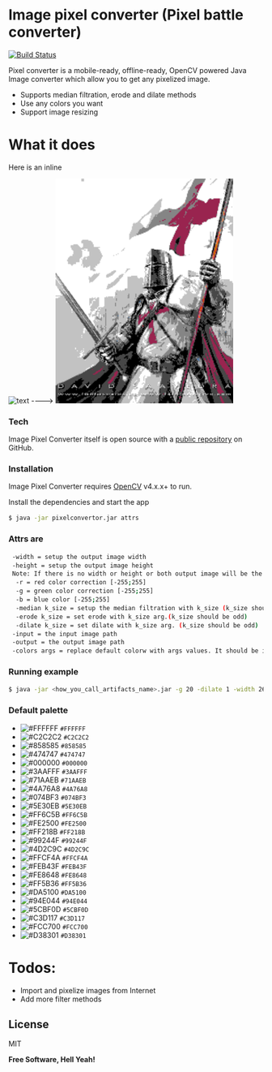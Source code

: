 # Image pixel converter (Pixel battle converter)

[![Build Status](https://travis-ci.org/joemccann/dillinger.svg?branch=master)](https://travis-ci.org/joemccann/dillinger)

Pixel converter is a  mobile-ready, offline-ready, OpenCV powered Java Image converter which allow you to get any pixelized image.

  - Supports median filtration, erode and dilate methods
  - Use any colors you want
  - Support image resizing


# What it does

Here is an inline 

<img src="https://i.pinimg.com/originals/b8/a8/a2/b8a8a2b3d11ca5a56702899fb0e60028.jpg" alt="text" width="351" height="443"> ----> <img src="src/crusader_output.png" alt="text" width="351" height="443">

### Tech

Image Pixel Converter itself is open source with a [public repository][dill]
 on GitHub.

### Installation

Image Pixel Converter requires [OpenCV](https://opencv.org/) v4.x.x+ to run.

Install the dependencies and start the app

``` sh
$ java -jar pixelconvertor.jar attrs
```

### Attrs are

```sh
 -width = setup the output image width
 -height = setup the output image height
 Note: If there is no width or height or both output image will be the same size as input one
  -r = red color correction [-255;255]
  -g = green color correction [-255;255]
  -b = blue color [-255;255]
  -median k_size = setup the median filtration with k_size (k_size should be odd)
  -erode k_size = set erode with k_size arg.(k_size should be odd)
  -dilate k_size = set dilate with k_size arg. (k_size should be odd)
 -input = the input image path 
 -output = the output image path
 -colors args = replace default colorw with args values. It should be in hex form (For example "-colors #000000,#FFFFFF,#CDCDCD" #000000 or 000000 no matters)
```
### Running example
```sh
$ java -jar <how_you_call_artifacts_name>.jar -g 20 -dilate 1 -width 260 -height 300 -median 7 -input /home/mixa/crusader.bmp -output /home/mixa/initial_d/crusader.png
```
### Default palette

- ![#FFFFFF](https://placehold.it/15/FFFFFF/000000?text=+) `#FFFFFF`
- ![#C2C2C2](https://placehold.it/15/C2C2C2/000000?text=+) `#C2C2C2`
- ![#858585](https://placehold.it/15/858585/000000?text=+) `#858585`
- ![#474747](https://placehold.it/15/474747/000000?text=+) `#474747`
- ![#000000](https://placehold.it/15/000000/000000?text=+) `#000000`
- ![#3AAFFF](https://placehold.it/15/3AAFFF/000000?text=+) `#3AAFFF`
- ![#71AAEB](https://placehold.it/15/71AAEB/000000?text=+) `#71AAEB`
- ![#4A76A8](https://placehold.it/15/4A76A8/000000?text=+) `#4A76A8`
- ![#074BF3](https://placehold.it/15/3AAFFF/074BF3?text=+) `#074BF3`
- ![#5E30EB](https://placehold.it/15/5E30EB/000000?text=+) `#5E30EB`
- ![#FF6C5B](https://placehold.it/15/FF6C5B/000000?text=+) `#FF6C5B`
- ![#FE2500](https://placehold.it/15/FE2500/074BF3?text=+) `#FE2500`
- ![#FF218B](https://placehold.it/15/FF218B/000000?text=+) `#FF218B`
- ![#99244F](https://placehold.it/15/99244F/000000?text=+) `#99244F`
- ![#4D2C9C](https://placehold.it/15/4D2C9C/074BF3?text=+) `#4D2C9C`
- ![#FFCF4A](https://placehold.it/15/FFCF4A/000000?text=+) `#FFCF4A`
- ![#FEB43F](https://placehold.it/15/99244F/FEB43F?text=+) `#FEB43F`
- ![#FE8648](https://placehold.it/15/FE8648/074BF3?text=+) `#FE8648`
- ![#FF5B36](https://placehold.it/15/FF5B36/000000?text=+) `#FF5B36`
- ![#DA5100](https://placehold.it/15/DA5100/FEB43F?text=+) `#DA5100`
- ![#94E044](https://placehold.it/15/94E044/074BF3?text=+) `#94E044`
- ![#5CBF0D](https://placehold.it/15/5CBF0D/000000?text=+) `#5CBF0D`
- ![#C3D117](https://placehold.it/15/C3D117/FEB43F?text=+) `#C3D117`
- ![#FCC700](https://placehold.it/15/FCC700/074BF3?text=+) `#FCC700`
- ![#D38301](https://placehold.it/15/D38301/000000?text=+) `#D38301`


# Todos:
  - Import and pixelize images from Internet
  - Add more filter methods


License
----

MIT


**Free Software, Hell Yeah!**

[//]: # (These are reference links used in the body of this note and get stripped out when the markdown processor does its job. There is no need to format nicely because it shouldn't be seen. Thanks SO - http://stackoverflow.com/questions/4823468/store-comments-in-markdown-syntax)


   [dill]: <https://github.com/joemccann/dillinger>
   [git-repo-url]: <https://github.com/joemccann/dillinger.git>
   [john gruber]: <http://daringfireball.net>
   [df1]: <http://daringfireball.net/projects/markdown/>
   [markdown-it]: <https://github.com/markdown-it/markdown-it>
   [Ace Editor]: <http://ace.ajax.org>
   [node.js]: <http://nodejs.org>
   [Twitter Bootstrap]: <http://twitter.github.com/bootstrap/>
   [jQuery]: <http://jquery.com>
   [@tjholowaychuk]: <http://twitter.com/tjholowaychuk>
   [express]: <http://expressjs.com>
   [AngularJS]: <http://angularjs.org>
   [Gulp]: <http://gulpjs.com>

   [PlDb]: <https://github.com/joemccann/dillinger/tree/master/plugins/dropbox/README.md>
   [PlGh]: <https://github.com/joemccann/dillinger/tree/master/plugins/github/README.md>
   [PlGd]: <https://github.com/joemccann/dillinger/tree/master/plugins/googledrive/README.md>
   [PlOd]: <https://github.com/joemccann/dillinger/tree/master/plugins/onedrive/README.md>
   [PlMe]: <https://github.com/joemccann/dillinger/tree/master/plugins/medium/README.md>
   [PlGa]: <https://github.com/RahulHP/dillinger/blob/master/plugins/googleanalytics/README.md>
